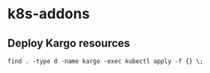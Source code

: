 # k8s-addons

## Deploy Kargo resources

```shell
find . -type d -name kargo -exec kubectl apply -f {} \;
```
